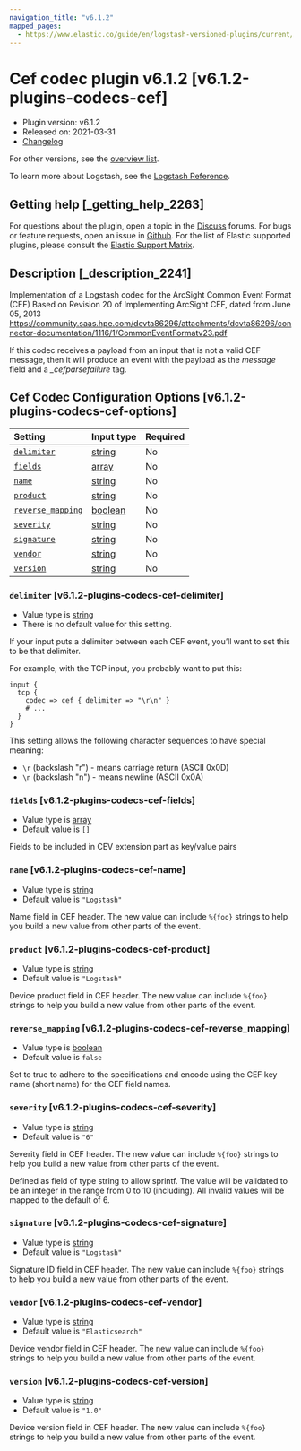 ```yaml
---
navigation_title: "v6.1.2"
mapped_pages:
  - https://www.elastic.co/guide/en/logstash-versioned-plugins/current/v6.1.2-plugins-codecs-cef.html
---
```


# Cef codec plugin v6.1.2 [v6.1.2-plugins-codecs-cef]

* Plugin version: v6.1.2
* Released on: 2021-03-31
* [Changelog](https://github.com/logstash-plugins/logstash-codec-cef/blob/v6.1.2/CHANGELOG.md)

For other versions, see the [overview list](codec-cef-index.md).

To learn more about Logstash, see the [Logstash Reference](https://www.elastic.co/guide/en/logstash/current/index.html).

## Getting help [_getting_help_2263]

For questions about the plugin, open a topic in the [Discuss](http://discuss.elastic.co) forums. For bugs or feature requests, open an issue in [Github](https://github.com/logstash-plugins/logstash-codec-cef). For the list of Elastic supported plugins, please consult the [Elastic Support Matrix](https://www.elastic.co/support/matrix#matrix_logstash_plugins).

## Description [_description_2241]

Implementation of a Logstash codec for the ArcSight Common Event Format (CEF) Based on Revision 20 of Implementing ArcSight CEF, dated from June 05, 2013 <https://community.saas.hpe.com/dcvta86296/attachments/dcvta86296/connector-documentation/1116/1/CommonEventFormatv23.pdf>

If this codec receives a payload from an input that is not a valid CEF message, then it will produce an event with the payload as the *message* field and a *\_cefparsefailure* tag.

## Cef Codec Configuration Options [v6.1.2-plugins-codecs-cef-options]

| Setting | Input type | Required |
| :- | :- | :- |
| [`delimiter`](v6-1-2-plugins-codecs-cef.md#v6.1.2-plugins-codecs-cef-delimiter) | [string](/lsr/value-types.md#string) | No |
| [`fields`](v6-1-2-plugins-codecs-cef.md#v6.1.2-plugins-codecs-cef-fields) | [array](/lsr/value-types.md#array) | No |
| [`name`](v6-1-2-plugins-codecs-cef.md#v6.1.2-plugins-codecs-cef-name) | [string](/lsr/value-types.md#string) | No |
| [`product`](v6-1-2-plugins-codecs-cef.md#v6.1.2-plugins-codecs-cef-product) | [string](/lsr/value-types.md#string) | No |
| [`reverse_mapping`](v6-1-2-plugins-codecs-cef.md#v6.1.2-plugins-codecs-cef-reverse_mapping) | [boolean](/lsr/value-types.md#boolean) | No |
| [`severity`](v6-1-2-plugins-codecs-cef.md#v6.1.2-plugins-codecs-cef-severity) | [string](/lsr/value-types.md#string) | No |
| [`signature`](v6-1-2-plugins-codecs-cef.md#v6.1.2-plugins-codecs-cef-signature) | [string](/lsr/value-types.md#string) | No |
| [`vendor`](v6-1-2-plugins-codecs-cef.md#v6.1.2-plugins-codecs-cef-vendor) | [string](/lsr/value-types.md#string) | No |
| [`version`](v6-1-2-plugins-codecs-cef.md#v6.1.2-plugins-codecs-cef-version) | [string](/lsr/value-types.md#string) | No |

### `delimiter` [v6.1.2-plugins-codecs-cef-delimiter]

* Value type is [string](/lsr/value-types.md#string)
* There is no default value for this setting.

If your input puts a delimiter between each CEF event, you’ll want to set this to be that delimiter.

For example, with the TCP input, you probably want to put this:

```
input {
  tcp {
    codec => cef { delimiter => "\r\n" }
    # ...
  }
}
```

This setting allows the following character sequences to have special meaning:

* `\r` (backslash "r") - means carriage return (ASCII 0x0D)
* `\n` (backslash "n") - means newline (ASCII 0x0A)

### `fields` [v6.1.2-plugins-codecs-cef-fields]

* Value type is [array](/lsr/value-types.md#array)
* Default value is `[]`

Fields to be included in CEV extension part as key/value pairs

### `name` [v6.1.2-plugins-codecs-cef-name]

* Value type is [string](/lsr/value-types.md#string)
* Default value is `"Logstash"`

Name field in CEF header. The new value can include `%{foo}` strings to help you build a new value from other parts of the event.

### `product` [v6.1.2-plugins-codecs-cef-product]

* Value type is [string](/lsr/value-types.md#string)
* Default value is `"Logstash"`

Device product field in CEF header. The new value can include `%{foo}` strings to help you build a new value from other parts of the event.

### `reverse_mapping` [v6.1.2-plugins-codecs-cef-reverse_mapping]

* Value type is [boolean](/lsr/value-types.md#boolean)
* Default value is `false`

Set to true to adhere to the specifications and encode using the CEF key name (short name) for the CEF field names.

### `severity` [v6.1.2-plugins-codecs-cef-severity]

* Value type is [string](/lsr/value-types.md#string)
* Default value is `"6"`

Severity field in CEF header. The new value can include `%{foo}` strings to help you build a new value from other parts of the event.

Defined as field of type string to allow sprintf. The value will be validated to be an integer in the range from 0 to 10 (including). All invalid values will be mapped to the default of 6.

### `signature` [v6.1.2-plugins-codecs-cef-signature]

* Value type is [string](/lsr/value-types.md#string)
* Default value is `"Logstash"`

Signature ID field in CEF header. The new value can include `%{foo}` strings to help you build a new value from other parts of the event.

### `vendor` [v6.1.2-plugins-codecs-cef-vendor]

* Value type is [string](/lsr/value-types.md#string)
* Default value is `"Elasticsearch"`

Device vendor field in CEF header. The new value can include `%{foo}` strings to help you build a new value from other parts of the event.

### `version` [v6.1.2-plugins-codecs-cef-version]

* Value type is [string](/lsr/value-types.md#string)
* Default value is `"1.0"`

Device version field in CEF header. The new value can include `%{foo}` strings to help you build a new value from other parts of the event.

